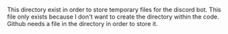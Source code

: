 This directory exist in order to store temporary files for the discord bot. This file only exists because I don't want to create the directory within the code. Github needs a file in the directory in order to store it.
